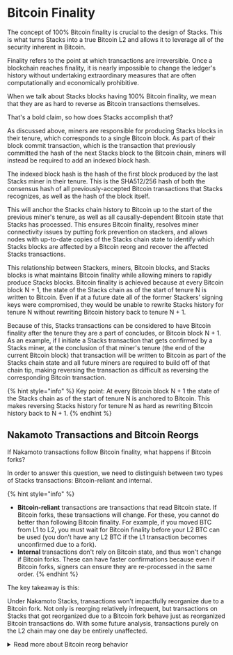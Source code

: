 # Bitcoin Finality

The concept of 100% Bitcoin finality is crucial to the design of Stacks. This is what turns Stacks into a true Bitcoin L2 and allows it to leverage all of the security inherent in Bitcoin.

Finality refers to the point at which transactions are irreversible. Once a blockchain reaches finality, it is nearly impossible to change the ledger's history without undertaking extraordinary measures that are often computationally and economically prohibitive.

When we talk about Stacks blocks having 100% Bitcoin finality, we mean that they are as hard to reverse as Bitcoin transactions themselves.

That's a bold claim, so how does Stacks accomplish that?

As discussed above, miners are responsible for producing Stacks blocks in their tenure, which corresponds to a single Bitcoin block. As part of their block commit transaction, which is the transaction that previously committed the hash of the next Stacks block to the Bitcoin chain, miners will instead be required to add an indexed block hash.

The indexed block hash is the hash of the first block produced by the last Stacks miner in their tenure. This is the SHA512/256 hash of both the consensus hash of all previously-accepted Bitcoin transactions that Stacks recognizes, as well as the hash of the block itself.

This will anchor the Stacks chain history to Bitcoin up to the start of the previous miner's tenure, as well as all causally-dependent Bitcoin state that Stacks has processed. This ensures Bitcoin finality, resolves miner connectivity issues by putting fork prevention on stackers, and allows nodes with up-to-date copies of the Stacks chain state to identify which Stacks blocks are affected by a Bitcoin reorg and recover the affected Stacks transactions.

This relationship between Stackers, miners, Bitcoin blocks, and Stacks blocks is what maintains Bitcoin finality while allowing miners to rapidly produce Stacks blocks. Bitcoin finality is achieved because at every Bitcoin block N + 1, the state of the Stacks chain as of the start of tenure N is written to Bitcoin. Even if at a future date all of the former Stackers’ signing keys were compromised, they would be unable to rewrite Stacks history for tenure N without rewriting Bitcoin history back to tenure N + 1.

Because of this, Stacks transactions can be considered to have Bitcoin finality after the tenure they are a part of concludes, or Bitcoin block N + 1. As an example, if I initiate a Stacks transaction that gets confirmed by a Stacks miner, at the conclusion of that miner's tenure (the end of the current Bitcoin block) that transaction will be written to Bitcoin as part of the Stacks chain state and all future miners are required to build off of that chain tip, making reversing the transaction as difficult as reversing the corresponding Bitcoin transaction.

{% hint style="info" %}
Key point: At every Bitcoin block N + 1 the state of the Stacks chain as of the start of tenure N is anchored to Bitcoin. This makes reversing Stacks history for tenure N as hard as rewriting Bitcoin history back to N + 1.
{% endhint %}

## Nakamoto Transactions and Bitcoin Reorgs

If Nakamoto transactions follow Bitcoin finality, what happens if Bitcoin forks?

In order to answer this question, we need to distinguish between two types of Stacks transactions: Bitcoin-reliant and internal.

{% hint style="info" %}
* **Bitcoin-reliant** transactions are transactions that read Bitcoin state. If Bitcoin forks, these transactions will change. For these, you cannot do better than following Bitcoin finality. For example, if you moved BTC from L1 to L2, you must wait for Bitcoin finality before your L2 BTC can be used (you don’t have any L2 BTC if the L1 transaction becomes unconfirmed due to a fork).
* **Internal** transactions don't rely on Bitcoin state, and thus won't change if Bitcoin forks. These can have faster confirmations because even if Bitcoin forks, signers can ensure they are re-processed in the same order.
{% endhint %}

The key takeaway is this:

Under Nakamoto Stacks, transactions won’t impactfully reorganize due to a Bitcoin fork. Not only is reorging relatively infrequent, but transactions on Stacks that got reorganized due to a Bitcoin fork behave just as reorganized Bitcoin transactions do. With some future analysis, transactions purely on the L2 chain may one day be entirely unaffected.

<details>

<summary>Read more about Bitcoin reorg behavior</summary>

If you are interested in learning more about how this works, see the [Bitcoin Reorgs](bitcoin-reorgs.md) page of the docs.

</details>
